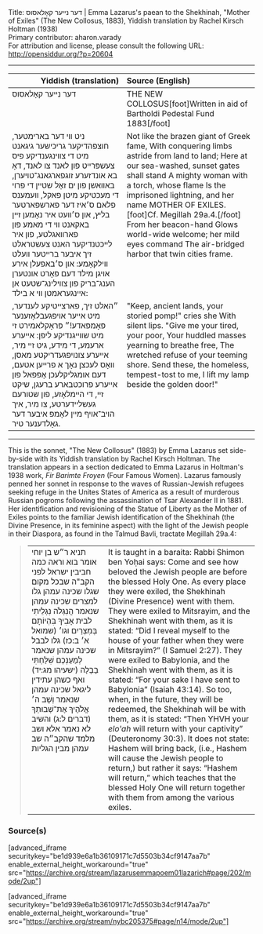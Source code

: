 <html>
<head></head>
<body>
Title: דער נײער קאָלאסוס | Emma Lazarus's paean to the Shekhinah, "Mother of Exiles" (The New Collosus, 1883), Yiddish translation by Rachel Kirsch Holtman (1938)<br />
Primary contributor: aharon.varady<br />
For attribution and license, please consult the following URL: <a href="http://opensiddur.org/?p=20604">http://opensiddur.org/?p=20604</a>
<p />
<hr />

<table style="margin-left: auto;margin-right: auto;" class="draggable">
<thead><tr><th id="x" style="text-align: right;">Yiddish (translation)</th><th style="text-align: left;">Source (English)</th></tr></thead>
<tbody>
<tr><td style="vertical-align:top;" width="46%">
<div class="yiddish"><span lang="he">
דער נײער קאָלאסוס
</span></div></td>
 
<td style="vertical-align:top;" width="53%">
<div class="english">
<span style="text-transform: uppercase;">The New Collosus</span>[foot]Written in aid of Bartholdi Pedestal Fund 1883[/foot]
</div></td></tr>


<tr><td style="vertical-align:top;" width="46%">
<div class="yiddish"><span lang="he">
ניט װי דער בארימטער, חוצפּהדיקער גריכישער גיגאנט
מיט די צװינגענדיקע פיס צעשפּרײט פון לאנד צו לאנד,
דאָ בא אונדזערע זוגפארגאנג־טויערן, באװאשן פון ים
זאָל שטײן די פרוי די מעכטיקע מיטן פאקל, װעמענס פלאם
ס׳איז דער פארשפּארטער בליץ, און ס׳װעט איר נאָמען זײן באקאנט
װי די מאמע פון פארװאגלטע, פון איר לײכטנדיקער האנט
צעשטראלט זיך איבער ברײטער װעלט װילקאָמע: און ס׳באפעלן אירע אויגן מילד
דעם פּאָרט אונטערן הענג־בריק פון צװילינג־שטעט אן אײנגעראמטן װי א בילד:
</span></div></td>
 
<td style="vertical-align:top;" width="53%">
<div class="english">
Not like the brazen giant of Greek fame,
With conquering limbs astride from land to land;
Here at our sea-washed, sunset gates shall stand
A mighty woman with a torch, whose flame
Is the imprisoned lightning, and her name
MOTHER OF EXILES.[foot]Cf. Megillah 29a.4.[/foot] From her beacon-hand
Glows world-wide welcome; her mild eyes command
The air-bridged harbor that twin cities frame.
</div></td></tr>


<tr><td style="vertical-align:top;" width="46%">
<div class="yiddish"><span lang="he">
״האלט זיך, פארצײטיקע לענדער, מיט אײער אויפגעבלאָזענער פּאָמפּאדע!״
פּראָקלאמירט זי מיט שװײגנדיקע ליפּן: אייערע ארעמע, די מידע, גיט זײ מיר,
אײערע צונויפגעדריקטע מאסן, װאָס לעכצן נאָך א פרײען אטעם,
דעם אומגליקלעכן אָפּפאל פון אײערע פרוכטבארע ברעגן,
שיקט זײ, די הײמלאָזע, פון שטורעם געשלײדערטע, צו מיר,
איך הויב־אויף מײן לאָמפּ איבער דער גאָלדענער טיר.
</span></div></td>
 
<td style="vertical-align:top;" width="53%">
<div class="english">
"Keep, ancient lands, your storied pomp!" cries she
With silent lips. "Give me your tired, your poor,
Your huddled masses yearning to breathe free,
The wretched refuse of your teeming shore.
Send these, the homeless, tempest-tost to me,
I lift my lamp beside the golden door!"
</div></td></tr>
</tbody></table>

<hr />

This is the sonnet, "The New Collosus" (1883) by Emma Lazarus set side-by-side with its Yiddish translation by Rachel Kirsch Holtman. The translation appears in a section dedicated to Emma Lazarus in Holtman's 1938 work, <em>Fir Barimte Froyen</em> (Four Famous Women). Lazarus famously penned her sonnet in response to the waves of Russian-Jewish refugees seeking refuge in the Unites States of America as a result of murderous Russian pogroms following the assassination of Tsar Alexander II in 1881. Her identification and revisioning of the Statue of Liberty as the Mother of Exiles points to the familiar Jewish identification of the Shekhinah (the Divine Presence, in its feminine aspect) with the light of the Jewish people in their Diaspora, as found in the Talmud Bavli, tractate Megillah 29a.4:

<blockquote>
<table style="margin-left: auto;margin-right: auto;" class="draggable">
<tbody>
<tr><td style="vertical-align:top;">
<div class="commentary"><span lang="he">
תניא 
ר״ש בן יוחי אומר 
בוא וראה כמה חביבין ישראל לפני הקב"ה 
שבכל מקום שגלו שכינה עמהן 
גלו למצרים שכינה עמהן 
שנאמר הֲנִגְלֹה נִגְלֵיתִי לבית אָבִיךָ 
בִּהְיוֹתָם בְּמִצְרַיִם וגו׳ <span class="citation">(שמואל א׳ ב:כז)</span>
גלו לבבל שכינה עמהן 
שנאמר לְמַעַנְכֶם שִׁלַּחְתִּי בָבֶלָה <span class="citation">(ישעיהו מג:יד)</span>
ואף כשהן עתידין ליגאל שכינה עמהן 
שנאמר וְשָׁב ה׳ אֱלֹהֶיךָ אֶת־שְׁבוּתְךָ <span class="citation">(דברים ל:ג)</span>
והשיב לא נאמר 
אלא ושב 
מלמד שהקב״ה שב עמהן מבין הגליות
</span></div></td>
 
<td style="vertical-align:top;">
<div class="english">
It is taught in a baraita: 
Rabbi Shimon ben Yoḥai says: 
Come and see how beloved the Jewish people are before the blessed Holy One. 
As every place they were exiled, the Shekhinah (Divine Presence) went with them. 
They were exiled to Mitsrayim, and the Shekhinah went with them, 
as it is stated: “Did I reveal myself to the house of your father 
when they were in Mitsrayim?” <span class="citation">(I Samuel 2:27)</span>. 
They were exiled to Babylonia, and the Shekhinah went with them, 
as it is stated: “For your sake I have sent to Babylonia” <span class="citation">(Isaiah 43:14)</span>. 
So too, when, in the future, they will be redeemed, the Shekhinah will be with them, 
as it is stated: “Then YHVH your <em>elo'ah</em> will return with your captivity” <span class="citation">(Deuteronomy 30:3)</span>. 
It does not state: Hashem will bring back, (i.e., Hashem will cause the Jewish people to return,)
but rather it says: “Hashem will return,” 
which teaches that the blessed Holy One will return together with them from among the various exiles.
</div></td></tr>
</tbody></table>
</blockquote>

<h3>Source(s)</h3>

[advanced_iframe securitykey="be1d939e6a1b36109171c7d5503b34cf9147aa7b" enable_external_height_workaround="true" src="https://archive.org/stream/lazarusemmapoem01lazarich#page/202/mode/2up"]

[advanced_iframe securitykey="be1d939e6a1b36109171c7d5503b34cf9147aa7b" enable_external_height_workaround="true" src="https://archive.org/stream/nybc205375#page/n14/mode/2up"]
</body>
</html>